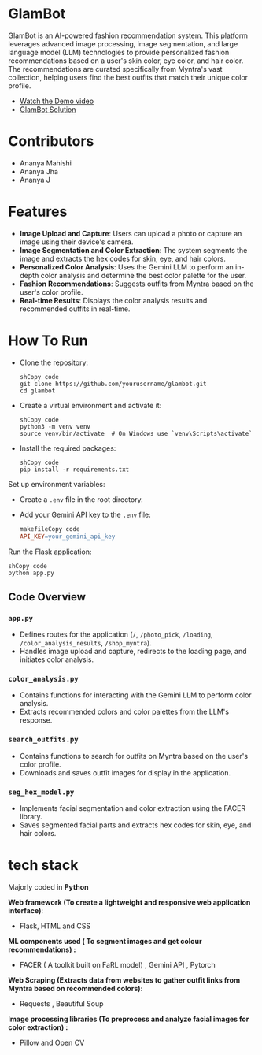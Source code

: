# GlamBot

GlamBot is an AI-powered fashion recommendation system. This platform leverages advanced image processing, image segmentation, and large language model (LLM) technologies to provide personalized fashion recommendations based on a user's skin color, eye color, and hair color. The recommendations are curated specifically from Myntra's vast collection, helping users find the best outfits that match their unique color profile.

- [Watch the Demo video](https://youtu.be/6eS3m9Bh-qs)
- [GlamBot Solution](https://youtu.be/eAfw7BiDS5Y)




# Contributors 
- Ananya Mahishi
- Ananya Jha
- Ananya J

# Features

- **Image Upload and Capture**: Users can upload a photo or capture an image using their device's camera.
- **Image Segmentation and Color Extraction**: The system segments the image and extracts the hex codes for skin, eye, and hair colors.
- **Personalized Color Analysis**: Uses the Gemini LLM to perform an in-depth color analysis and determine the best color palette for the user.
- **Fashion Recommendations**: Suggests outfits from Myntra based on the user's color profile.
- **Real-time Results**: Displays the color analysis results and recommended outfits in real-time.

# How To Run

- Clone the repository:
    
    ```
    shCopy code
    git clone https://github.com/yourusername/glambot.git
    cd glambot
    
    ```
    
- Create a virtual environment and activate it:
    
    ```
    shCopy code
    python3 -m venv venv
    source venv/bin/activate  # On Windows use `venv\Scripts\activate`
    
    ```
    
- Install the required packages:
    
    ```
    shCopy code
    pip install -r requirements.txt
    
    ```
    

Set up environment variables:

- Create a `.env` file in the root directory.
- Add your Gemini API key to the `.env` file:
    
    ```makefile
    makefileCopy code
    API_KEY=your_gemini_api_key
    
    ```
    

Run the Flask application:

```
shCopy code
python app.py

```

## Code Overview

### `app.py`

- Defines routes for the application (`/`, `/photo_pick`, `/loading`, `/color_analysis_results`, `/shop_myntra`).
- Handles image upload and capture, redirects to the loading page, and initiates color analysis.

### `color_analysis.py`

- Contains functions for interacting with the Gemini LLM to perform color analysis.
- Extracts recommended colors and color palettes from the LLM's response.

### `search_outfits.py`

- Contains functions to search for outfits on Myntra based on the user's color profile.
- Downloads and saves outfit images for display in the application.

### `seg_hex_model.py`

- Implements facial segmentation and color extraction using the FACER library.
- Saves segmented facial parts and extracts hex codes for skin, eye, and hair colors.

# tech stack

Majorly coded in **Python**

**Web framework (To create a lightweight and responsive web application interface)**:

- Flask, HTML and CSS

**ML components used ( To segment images and get colour recommendations) :**

- FACER ( A toolkit built on FaRL model) , Gemini API , Pytorch

**Web Scraping (Extracts data from websites to gather outfit links from Myntra based on recommended colors):**

- Requests , Beautiful Soup

I**mage processing libraries (To preprocess and analyze facial images for color extraction) :**

- Pillow and Open CV
